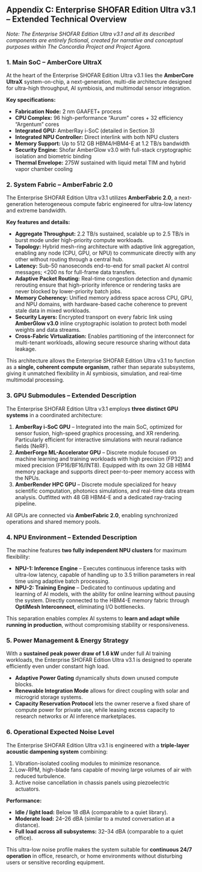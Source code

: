 ## Appendix C: Enterprise SHOFAR Edition Ultra v3.1 – Extended Technical Overview

*Note: The Enterprise SHOFAR Edition Ultra v3.1 and all its described components are entirely fictional, created for narrative and conceptual purposes within The Concordia Project and Project Agora.*

### 1. Main SoC – AmberCore UltraX

At the heart of the Enterprise SHOFAR Edition Ultra v3.1 lies the **AmberCore UltraX** system-on-chip, a next-generation, multi-die architecture designed for ultra-high throughput, AI symbiosis, and multimodal sensor integration.

**Key specifications:**
* **Fabrication Node:** 2 nm GAAFET+ process
* **CPU Complex:** 96 high-performance “Aurum” cores + 32 efficiency “Argentum” cores
* **Integrated GPU:** AmberRay i-SoC (detailed in Section 3)
* **Integrated NPU Controller:** Direct interlink with both NPU clusters
* **Memory Support:** Up to 512 GB HBM4/HBM4-E at 1.2 TB/s bandwidth
* **Security Engine:** Shofar AmberGlow v3.0 with full-stack cryptographic isolation and biometric binding
* **Thermal Envelope:** 275W sustained with liquid metal TIM and hybrid vapor chamber cooling

### 2. System Fabric – AmberFabric 2.0

The Enterprise SHOFAR Edition Ultra v3.1 utilizes **AmberFabric 2.0**, a next-generation heterogeneous compute fabric engineered for ultra-low latency and extreme bandwidth.

**Key features and details:**
* **Aggregate Throughput:** 2.2 TB/s sustained, scalable up to 2.5 TB/s in burst mode under high-priority compute workloads.
* **Topology:** Hybrid mesh-ring architecture with adaptive link aggregation, enabling any node (CPU, GPU, or NPU) to communicate directly with any other without routing through a central hub.
* **Latency:** Sub-50 nanoseconds end-to-end for small packet AI control messages; <200 ns for full-frame data transfers.
* **Adaptive Packet Routing:** Real-time congestion detection and dynamic rerouting ensure that high-priority inference or rendering tasks are never blocked by lower-priority batch jobs.
* **Memory Coherency:** Unified memory address space across CPU, GPU, and NPU domains, with hardware-based cache coherence to prevent stale data in mixed workloads.
* **Security Layers:** Encrypted transport on every fabric link using **AmberGlow v3.0** inline cryptographic isolation to protect both model weights and data streams.
* **Cross-Fabric Virtualization:** Enables partitioning of the interconnect for multi-tenant workloads, allowing secure resource sharing without data leakage.

This architecture allows the Enterprise SHOFAR Edition Ultra v3.1 to function as a **single, coherent compute organism**, rather than separate subsystems, giving it unmatched flexibility in AI symbiosis, simulation, and real-time multimodal processing.

### 3. GPU Submodules – Extended Description

The Enterprise SHOFAR Edition Ultra v3.1 employs **three distinct GPU systems** in a coordinated architecture:
1.  **AmberRay i-SoC GPU** – Integrated into the main SoC, optimized for sensor fusion, high-speed graphics processing, and XR rendering. Particularly efficient for interactive simulations with neural radiance fields (NeRF).
2.  **AmberForge ML-Accelerator GPU** – Discrete module focused on machine learning and training workloads with high precision (FP32) and mixed precision (FP16/BF16/INT8). Equipped with its own 32 GB HBM4 memory package and supports direct peer-to-peer memory access with the NPUs.
3.  **AmberRender HPC GPU** – Discrete module specialized for heavy scientific computation, photonics simulations, and real-time data stream analysis. Outfitted with 48 GB HBM4-E and a dedicated ray-tracing pipeline.

All GPUs are connected via **AmberFabric 2.0**, enabling synchronized operations and shared memory pools.

### 4. NPU Environment – Extended Description

The machine features **two fully independent NPU clusters** for maximum flexibility:
* **NPU-1: Inference Engine** – Executes continuous inference tasks with ultra-low latency, capable of handling up to 3.5 trillion parameters in real time using adaptive batch processing.
* **NPU-2: Training Engine** – Dedicated to continuous updating and learning of AI models, with the ability for online learning without pausing the system. Directly connected to the HBM4-E memory fabric through **OptiMesh Interconnect**, eliminating I/O bottlenecks.

This separation enables complex AI systems to **learn and adapt while running in production**, without compromising stability or responsiveness.

### 5. Power Management & Energy Strategy

With a **sustained peak power draw of 1.6 kW** under full AI training workloads, the Enterprise SHOFAR Edition Ultra v3.1 is designed to operate efficiently even under constant high load.
* **Adaptive Power Gating** dynamically shuts down unused compute blocks.
* **Renewable Integration Mode** allows for direct coupling with solar and microgrid storage systems.
* **Capacity Reservation Protocol** lets the owner reserve a fixed share of compute power for private use, while leasing excess capacity to research networks or AI inference marketplaces.

### 6. Operational Expected Noise Level

The Enterprise SHOFAR Edition Ultra v3.1 is engineered with a **triple-layer acoustic dampening system** combining:
1.  Vibration-isolated cooling modules to minimize resonance.
2.  Low-RPM, high-blade fans capable of moving large volumes of air with reduced turbulence.
3.  Active noise cancellation in chassis panels using piezoelectric actuators.

**Performance:**
* **Idle / light load:** Below 18 dBA (comparable to a quiet library).
* **Moderate load:** 24–26 dBA (similar to a muted conversation at a distance).
* **Full load across all subsystems:** 32–34 dBA (comparable to a quiet office).

This ultra-low noise profile makes the system suitable for **continuous 24/7 operation** in office, research, or home environments without disturbing users or sensitive recording equipment.
